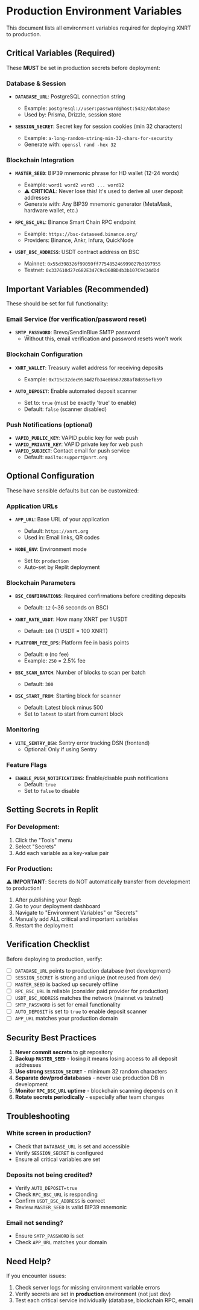 # Production Environment Variables

This document lists all environment variables required for deploying XNRT to production.

## Critical Variables (Required)

These **MUST** be set in production secrets before deployment:

### Database & Session
- **`DATABASE_URL`**: PostgreSQL connection string
  - Example: `postgresql://user:password@host:5432/database`
  - Used by: Prisma, Drizzle, session store
  
- **`SESSION_SECRET`**: Secret key for session cookies (min 32 characters)
  - Example: `a-long-random-string-min-32-chars-for-security`
  - Generate with: `openssl rand -hex 32`

### Blockchain Integration
- **`MASTER_SEED`**: BIP39 mnemonic phrase for HD wallet (12-24 words)
  - Example: `word1 word2 word3 ... word12`
  - ⚠️ **CRITICAL**: Never lose this! It's used to derive all user deposit addresses
  - Generate with: Any BIP39 mnemonic generator (MetaMask, hardware wallet, etc.)
  
- **`RPC_BSC_URL`**: Binance Smart Chain RPC endpoint
  - Example: `https://bsc-dataseed.binance.org/`
  - Providers: Binance, Ankr, Infura, QuickNode
  
- **`USDT_BSC_ADDRESS`**: USDT contract address on BSC
  - Mainnet: `0x55d398326f99059ff775485246999027b3197955`
  - Testnet: `0x337610d27c682E347C9cD60BD4b3b107C9d34dDd`

## Important Variables (Recommended)

These should be set for full functionality:

### Email Service (for verification/password reset)
- **`SMTP_PASSWORD`**: Brevo/SendinBlue SMTP password
  - Without this, email verification and password resets won't work

### Blockchain Configuration
- **`XNRT_WALLET`**: Treasury wallet address for receiving deposits
  - Example: `0x715c32dec9534d2fb34e0b567288af8d895efb59`
  
- **`AUTO_DEPOSIT`**: Enable automated deposit scanner
  - Set to: `true` (must be exactly 'true' to enable)
  - Default: `false` (scanner disabled)

### Push Notifications (optional)
- **`VAPID_PUBLIC_KEY`**: VAPID public key for web push
- **`VAPID_PRIVATE_KEY`**: VAPID private key for web push
- **`VAPID_SUBJECT`**: Contact email for push service
  - Default: `mailto:support@xnrt.org`

## Optional Configuration

These have sensible defaults but can be customized:

### Application URLs
- **`APP_URL`**: Base URL of your application
  - Default: `https://xnrt.org`
  - Used in: Email links, QR codes
  
- **`NODE_ENV`**: Environment mode
  - Set to: `production`
  - Auto-set by Replit deployment

### Blockchain Parameters
- **`BSC_CONFIRMATIONS`**: Required confirmations before crediting deposits
  - Default: `12` (~36 seconds on BSC)
  
- **`XNRT_RATE_USDT`**: How many XNRT per 1 USDT
  - Default: `100` (1 USDT = 100 XNRT)
  
- **`PLATFORM_FEE_BPS`**: Platform fee in basis points
  - Default: `0` (no fee)
  - Example: `250` = 2.5% fee
  
- **`BSC_SCAN_BATCH`**: Number of blocks to scan per batch
  - Default: `300`
  
- **`BSC_START_FROM`**: Starting block for scanner
  - Default: Latest block minus 500
  - Set to `latest` to start from current block

### Monitoring
- **`VITE_SENTRY_DSN`**: Sentry error tracking DSN (frontend)
  - Optional: Only if using Sentry

### Feature Flags
- **`ENABLE_PUSH_NOTIFICATIONS`**: Enable/disable push notifications
  - Default: `true`
  - Set to `false` to disable

## Setting Secrets in Replit

### For Development:
1. Click the "Tools" menu
2. Select "Secrets"
3. Add each variable as a key-value pair

### For Production:
⚠️ **IMPORTANT**: Secrets do NOT automatically transfer from development to production!

1. After publishing your Repl:
2. Go to your deployment dashboard
3. Navigate to "Environment Variables" or "Secrets"
4. Manually add ALL critical and important variables
5. Restart the deployment

## Verification Checklist

Before deploying to production, verify:

- [ ] `DATABASE_URL` points to production database (not development)
- [ ] `SESSION_SECRET` is strong and unique (not reused from dev)
- [ ] `MASTER_SEED` is backed up securely offline
- [ ] `RPC_BSC_URL` is reliable (consider paid provider for production)
- [ ] `USDT_BSC_ADDRESS` matches the network (mainnet vs testnet)
- [ ] `SMTP_PASSWORD` is set for email functionality
- [ ] `AUTO_DEPOSIT` is set to `true` to enable deposit scanner
- [ ] `APP_URL` matches your production domain

## Security Best Practices

1. **Never commit secrets** to git repository
2. **Backup `MASTER_SEED`** - losing it means losing access to all deposit addresses
3. **Use strong `SESSION_SECRET`** - minimum 32 random characters
4. **Separate dev/prod databases** - never use production DB in development
5. **Monitor `RPC_BSC_URL` uptime** - blockchain scanning depends on it
6. **Rotate secrets periodically** - especially after team changes

## Troubleshooting

### White screen in production?
- Check that `DATABASE_URL` is set and accessible
- Verify `SESSION_SECRET` is configured
- Ensure all critical variables are set

### Deposits not being credited?
- Verify `AUTO_DEPOSIT=true`
- Check `RPC_BSC_URL` is responding
- Confirm `USDT_BSC_ADDRESS` is correct
- Review `MASTER_SEED` is valid BIP39 mnemonic

### Email not sending?
- Ensure `SMTP_PASSWORD` is set
- Check `APP_URL` matches your domain

## Need Help?

If you encounter issues:
1. Check server logs for missing environment variable errors
2. Verify secrets are set in **production** environment (not just dev)
3. Test each critical service individually (database, blockchain RPC, email)

